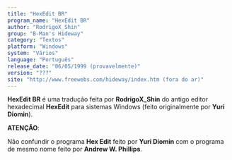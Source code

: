 ```yaml
---
title: "HexEdit BR"
program_name: "HexEdit BR"
author: "RodrigoX_Shin"
group: "B-Man's Hideway"
category: "Textos"
platform: "Windows"
system: "Vários"
language: "Português"
release_date: "06/05/1999 (provavelmente)"
version: "???"
site: "http://www.freewebs.com/hideway/index.htm (fora do ar)"
---
```

<b>HexEdit BR</b> é uma tradução feita por <b>RodrigoX_Shin</b> do antigo editor hexadecimal <b>HexEdit</b> para sistemas Windows (feito originalmente por <b>Yuri Diomin</b>).

<b>ATENÇÃO</b>:

Não confundir o programa <b>Hex Edit</b> feito por <b>Yuri Diomin</b> com o programa de mesmo nome feito por <b>Andrew W. Phillips</b>.
